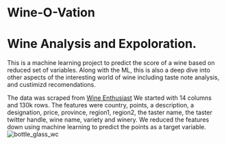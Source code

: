# Wine-O-Vation
# Wine Analysis and Expoloration.  

This is a machine learning project to predict the score of a wine based on reduced set of variables.  Along with the ML, this is also a deep dive into other aspects of the interesting world of wine including taste note analysis, and custimizd recomendations.  

The data was scraped from [Wine Enthusiast](http://www.winemag.com/?s=&amp;drink_type=wine)  We started with 14 columns and 130k rows. The features were country, points, a description, a designation, price, province, region1, region2, the taster name, the taster twitter handle, wine name, variety and winery. We reduced the features down using machine learning to predict the points as a target variable.   ![bottle_glass_wc](https://user-images.githubusercontent.com/33405945/66175955-612a9280-e621-11e9-908a-7b4c4b364f98.png)
